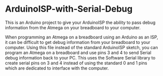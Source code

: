 # ArduinoISP-with-Serial-Debug

This is an Arduino project to give your ArduinoISP the ability to pass debug information from the Atmega on your breadboard to your computer. 

When programming an Atmega on a breadboard using an Arduino as an ISP, it can be difficult to get debug information from your breadboard to your computer. Using this file instead of the standard ArduinoISP sketch, you can program an Atmega on a breadboard and use pins 3 and 4 to send Serial debug information back to your PC. This uses the Software Serial library to create serial pins on 3 and 4 instead of using the standard 0 and 1 pins which are dedicated to interface with the computer. 

